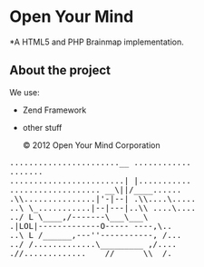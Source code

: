 Open Your Mind
================================

*A HTML5 and PHP Brainmap implementation.

About the project
-----------------

We use:

* Zend Framework
* other stuff

    <div class="footer">
        &copy; 2012 Open Your Mind Corporation
    </div>

<pre>
.......................__ ............
......<ROFL ROFL ROFL ROFL>.
........................| |...........
................... __\||/____......
.\\...............|'-|--| .\\....\.....
..\ \_...........|--|---|..\\ ....\....
../ L \____,/-------\___\___\
.|LOL|-------------O----- ----,\..
..\ L /______,---''-----------, /...
../ /.............\_________ ,/....
.//.............____//___ __\\__/.
</pre>